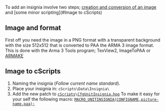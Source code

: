 To add an insignia involve two steps; [creation and conversion of an image](#Image-and-format) and [some minor scripting](#Image to cScripts)

## Image and format
First off you need the image in a PNG format with a transparent background with the size 512x512 that is converted to PAA the ARMA 3 image format. This is done with the Arma 3 Tools program; TexView2, ImageToPAA or [ARMAKE](https://github.com/KoffeinFlummi/armake)

## Image to cScripts
1. Naming the insignia (_Follow current name standard_).
1. Place your insignia in:
   `cScripts\Data\Insignia\`
1. Add the new patch to [`cScripts`](https://github.com/7Cav/cScripts/tree/master/cScripts)`\`[`CfgUnitInsignia.hpp`](https://github.com/7Cav/cScripts/blob/master/cScripts/CfgUnitInsignia.hpp)
   To make it easy for your self the following macro:
   [`MACRO_UNITINSIGNIA(CONFIGNAME,picture-name.paa);`](https://github.com/7Cav/cScripts/blob/master/cScripts/script_macros.hpp#L39-L44)